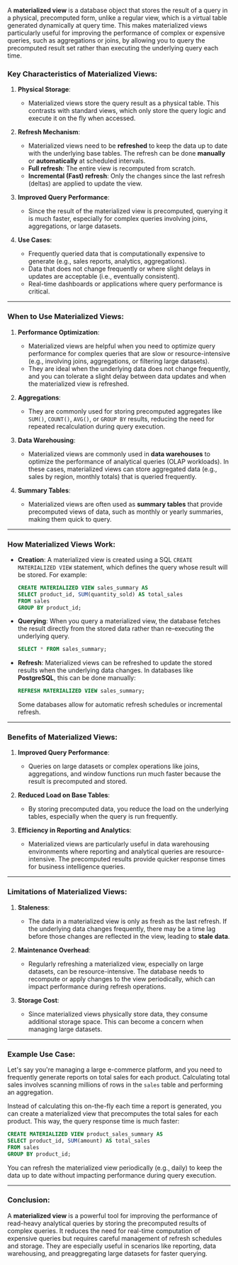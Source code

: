 A **materialized view** is a database object that stores the result of a query in a physical, precomputed form, unlike a regular view, which is a virtual table generated dynamically at query time. This makes materialized views particularly useful for improving the performance of complex or expensive queries, such as aggregations or joins, by allowing you to query the precomputed result set rather than executing the underlying query each time.

### Key Characteristics of Materialized Views:

1. **Physical Storage**: 
   - Materialized views store the query result as a physical table. This contrasts with standard views, which only store the query logic and execute it on the fly when accessed.
   
2. **Refresh Mechanism**:
   - Materialized views need to be **refreshed** to keep the data up to date with the underlying base tables. The refresh can be done **manually** or **automatically** at scheduled intervals.
   - **Full refresh**: The entire view is recomputed from scratch.
   - **Incremental (Fast) refresh**: Only the changes since the last refresh (deltas) are applied to update the view.

3. **Improved Query Performance**:
   - Since the result of the materialized view is precomputed, querying it is much faster, especially for complex queries involving joins, aggregations, or large datasets.

4. **Use Cases**:
   - Frequently queried data that is computationally expensive to generate (e.g., sales reports, analytics, aggregations).
   - Data that does not change frequently or where slight delays in updates are acceptable (i.e., eventually consistent).
   - Real-time dashboards or applications where query performance is critical.

---

### When to Use Materialized Views:

1. **Performance Optimization**:
   - Materialized views are helpful when you need to optimize query performance for complex queries that are slow or resource-intensive (e.g., involving joins, aggregations, or filtering large datasets).
   - They are ideal when the underlying data does not change frequently, and you can tolerate a slight delay between data updates and when the materialized view is refreshed.

2. **Aggregations**:
   - They are commonly used for storing precomputed aggregates like `SUM()`, `COUNT()`, `AVG()`, or `GROUP BY` results, reducing the need for repeated recalculation during query execution.

3. **Data Warehousing**:
   - Materialized views are commonly used in **data warehouses** to optimize the performance of analytical queries (OLAP workloads). In these cases, materialized views can store aggregated data (e.g., sales by region, monthly totals) that is queried frequently.

4. **Summary Tables**:
   - Materialized views are often used as **summary tables** that provide precomputed views of data, such as monthly or yearly summaries, making them quick to query.

---

### How Materialized Views Work:

- **Creation**:
  A materialized view is created using a SQL `CREATE MATERIALIZED VIEW` statement, which defines the query whose result will be stored. For example:
  ```sql
  CREATE MATERIALIZED VIEW sales_summary AS
  SELECT product_id, SUM(quantity_sold) AS total_sales
  FROM sales
  GROUP BY product_id;
  ```

- **Querying**:
  When you query a materialized view, the database fetches the result directly from the stored data rather than re-executing the underlying query.
  ```sql
  SELECT * FROM sales_summary;
  ```

- **Refresh**:
  Materialized views can be refreshed to update the stored results when the underlying data changes. In databases like **PostgreSQL**, this can be done manually:
  ```sql
  REFRESH MATERIALIZED VIEW sales_summary;
  ```
  Some databases allow for automatic refresh schedules or incremental refresh.

---

### Benefits of Materialized Views:

1. **Improved Query Performance**:
   - Queries on large datasets or complex operations like joins, aggregations, and window functions run much faster because the result is precomputed and stored.

2. **Reduced Load on Base Tables**:
   - By storing precomputed data, you reduce the load on the underlying tables, especially when the query is run frequently.

3. **Efficiency in Reporting and Analytics**:
   - Materialized views are particularly useful in data warehousing environments where reporting and analytical queries are resource-intensive. The precomputed results provide quicker response times for business intelligence queries.

---

### Limitations of Materialized Views:

1. **Staleness**:
   - The data in a materialized view is only as fresh as the last refresh. If the underlying data changes frequently, there may be a time lag before those changes are reflected in the view, leading to **stale data**.

2. **Maintenance Overhead**:
   - Regularly refreshing a materialized view, especially on large datasets, can be resource-intensive. The database needs to recompute or apply changes to the view periodically, which can impact performance during refresh operations.

3. **Storage Cost**:
   - Since materialized views physically store data, they consume additional storage space. This can become a concern when managing large datasets.

---

### Example Use Case:

Let's say you're managing a large e-commerce platform, and you need to frequently generate reports on total sales for each product. Calculating total sales involves scanning millions of rows in the `sales` table and performing an aggregation.

Instead of calculating this on-the-fly each time a report is generated, you can create a materialized view that precomputes the total sales for each product. This way, the query response time is much faster:

```sql
CREATE MATERIALIZED VIEW product_sales_summary AS
SELECT product_id, SUM(amount) AS total_sales
FROM sales
GROUP BY product_id;
```

You can refresh the materialized view periodically (e.g., daily) to keep the data up to date without impacting performance during query execution.

---

### Conclusion:

A **materialized view** is a powerful tool for improving the performance of read-heavy analytical queries by storing the precomputed results of complex queries. It reduces the need for real-time computation of expensive queries but requires careful management of refresh schedules and storage. They are especially useful in scenarios like reporting, data warehousing, and preaggregating large datasets for faster querying.
